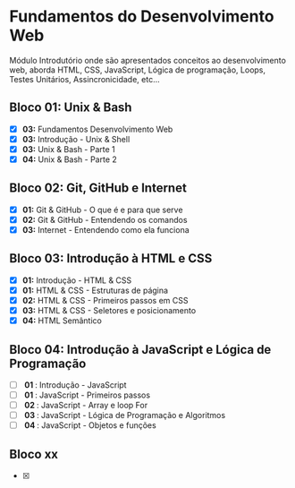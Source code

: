 ﻿#  Fundamentos do Desenvolvimento Web

Módulo Introdutório onde são apresentados conceitos ao desenvolvimento web, aborda HTML, CSS, JavaScript, Lógica de programação, Loops,  Testes Unitários, Assincronicidade, etc...

## Bloco 01: Unix & Bash

 - [x] **03:** Fundamentos Desenvolvimento Web
 - [x] **03:** Introdução - Unix & Shell
 - [x] **03:** Unix & Bash - Parte 1
 - [x] **04:** Unix & Bash - Parte 2

## Bloco 02: Git, GitHub e Internet

 - [x] **01:** Git & GitHub - O que é e para que serve
 - [x] **02:** Git & GitHub - Entendendo os comandos
 - [x] **03:** Internet - Entendendo como ela funciona

## Bloco 03: Introdução à HTML e CSS

 - [x] **01:** Introdução - HTML & CSS
 - [x] **01:** HTML & CSS - Estruturas de página
 - [x] **02:** HTML & CSS - Primeiros passos em CSS
 - [x] **03:** HTML & CSS - Seletores e posicionamento
 - [x] **04:** HTML Semântico

## Bloco 04: Introdução à JavaScript e Lógica de Programação

 - [ ] <strong> 01 </strong> : Introdução - JavaScript
 - [ ] <strong> 01 </strong> : JavaScript - Primeiros passos
 - [ ] <strong> 02 </strong> : JavaScript - Array e loop For
 - [ ] <strong> 03 </strong> : JavaScript - Lógica de Programação e Algoritmos
 - [ ] <strong> 04 </strong> : JavaScript - Objetos e funções
## Bloco xx

 - [x] 
